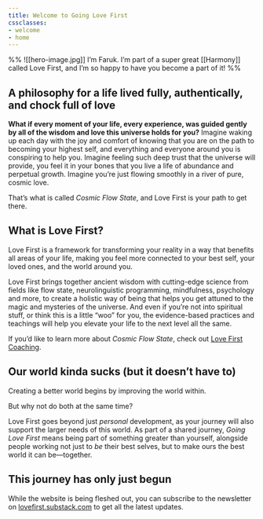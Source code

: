 ```yaml
---
title: Welcome to Going Love First
cssclasses: 
- welcome
- home
---
```


%%  ![[hero-image.jpg]]
I’m Faruk. I’m part of a super great [[Harmony]] called Love First, and I’m so happy to have you become a part of it!  %%

## A philosophy for a life lived fully, authentically, and chock full of love


**What if every moment of your life, every experience, was guided gently by all of the wisdom and love this universe holds for you?** Imagine waking up each day with the joy and comfort of knowing that you are on the path to becoming your highest self, and everything and everyone around you is conspiring to help you. Imagine feeling such deep trust that the universe will provide, you feel it in your bones that you live a life of abundance and perpetual growth. Imagine you’re just flowing smoothly in a river of pure, cosmic love.

That’s what is called *Cosmic Flow State*, and Love First is your path to get there.

## What is Love First?

<nobr>Love First</nobr> is a framework for transforming your reality in a way that benefits all areas of your life, making you feel more connected to your best self, your loved ones, and the world around you. 

Love First brings together ancient wisdom with cutting-edge science from fields like flow state, neurolinguistic programming, mindfulness, psychology and more, to create a holistic way of being that helps you get attuned to the magic and mysteries of the universe. And even if you’re not into spiritual stuff, or think this is a little “woo” for you, the evidence-based practices and teachings will help you elevate your life to the next level all the same.

If you’d like to learn more about *Cosmic Flow State*, check out [Love First Coaching](https://lovefirstcoaching.com/).

## Our world kinda sucks (but it doesn’t have to)

Creating a better world begins by improving the world within.

But why not do both at the same time?

Love First goes beyond just *personal* development, as your journey will also support the larger needs of this world. As part of a shared journey, _Going Love First_ means being part of something greater than yourself, alongside people working not just to *be* their best selves, but to make ours the best world it can be—together.

## This journey has only just begun

While the website is being fleshed out, you can subscribe to the newsletter on [lovefirst.substack.com](https://lovefirst.substack.com/) to get all the latest updates.

